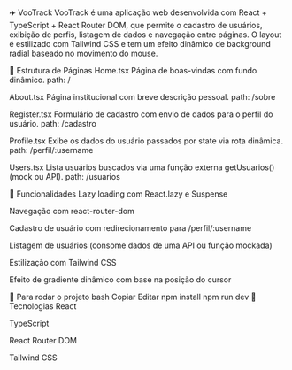 ✈️ VooTrack
VooTrack é uma aplicação web desenvolvida com React + TypeScript + React Router DOM, que permite o cadastro de usuários, exibição de perfis, listagem de dados e navegação entre páginas. O layout é estilizado com Tailwind CSS e tem um efeito dinâmico de background radial baseado no movimento do mouse.

📁 Estrutura de Páginas
Home.tsx
Página de boas-vindas com fundo dinâmico.
path: /

About.tsx
Página institucional com breve descrição pessoal.
path: /sobre

Register.tsx
Formulário de cadastro com envio de dados para o perfil do usuário.
path: /cadastro

Profile.tsx
Exibe os dados do usuário passados por state via rota dinâmica.
path: /perfil/:username

Users.tsx
Lista usuários buscados via uma função externa getUsuarios() (mock ou API).
path: /usuarios

🧠 Funcionalidades
Lazy loading com React.lazy e Suspense

Navegação com react-router-dom

Cadastro de usuário com redirecionamento para /perfil/:username

Listagem de usuários (consome dados de uma API ou função mockada)

Estilização com Tailwind CSS

Efeito de gradiente dinâmico com base na posição do cursor

🚀 Para rodar o projeto
bash
Copiar
Editar
npm install
npm run dev
🔧 Tecnologias
React

TypeScript

React Router DOM

Tailwind CSS
